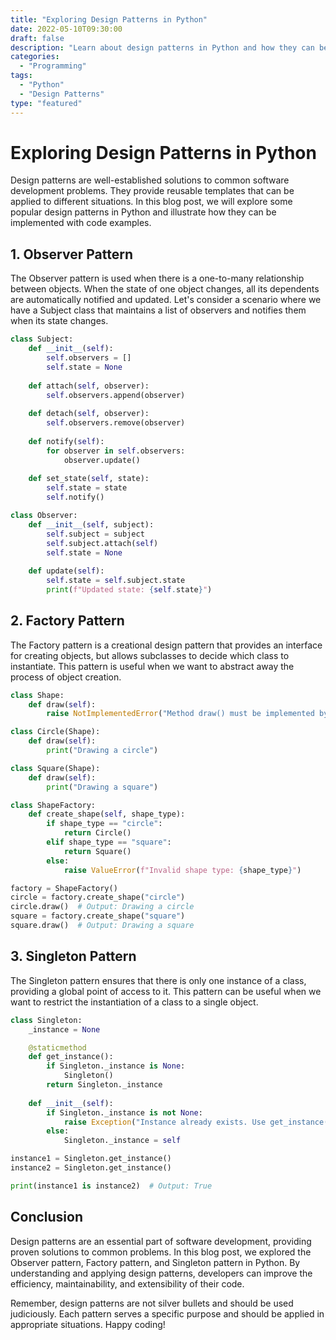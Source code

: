 ```yaml
--- 
title: "Exploring Design Patterns in Python" 
date: 2022-05-10T09:30:00 
draft: false 
description: "Learn about design patterns in Python and how they can be used to solve common software development challenges." 
categories: 
  - "Programming" 
tags: 
  - "Python" 
  - "Design Patterns" 
type: "featured" 
--- 
```


# Exploring Design Patterns in Python

Design patterns are well-established solutions to common software development problems. They provide reusable templates that can be applied to different situations. In this blog post, we will explore some popular design patterns in Python and illustrate how they can be implemented with code examples.

## 1. Observer Pattern

The Observer pattern is used when there is a one-to-many relationship between objects. When the state of one object changes, all its dependents are automatically notified and updated. Let's consider a scenario where we have a Subject class that maintains a list of observers and notifies them when its state changes.

```python
class Subject:
    def __init__(self):
        self.observers = []
        self.state = None
    
    def attach(self, observer):
        self.observers.append(observer)
    
    def detach(self, observer):
        self.observers.remove(observer)
    
    def notify(self):
        for observer in self.observers:
            observer.update()
    
    def set_state(self, state):
        self.state = state
        self.notify()

class Observer:
    def __init__(self, subject):
        self.subject = subject
        self.subject.attach(self)
        self.state = None
    
    def update(self):
        self.state = self.subject.state
        print(f"Updated state: {self.state}")
```

## 2. Factory Pattern

The Factory pattern is a creational design pattern that provides an interface for creating objects, but allows subclasses to decide which class to instantiate. This pattern is useful when we want to abstract away the process of object creation.

```python
class Shape:
    def draw(self):
        raise NotImplementedError("Method draw() must be implemented by subclasses")

class Circle(Shape):
    def draw(self):
        print("Drawing a circle")

class Square(Shape):
    def draw(self):
        print("Drawing a square")

class ShapeFactory:
    def create_shape(self, shape_type):
        if shape_type == "circle":
            return Circle()
        elif shape_type == "square":
            return Square()
        else:
            raise ValueError(f"Invalid shape type: {shape_type}")

factory = ShapeFactory()
circle = factory.create_shape("circle")
circle.draw()  # Output: Drawing a circle
square = factory.create_shape("square")
square.draw()  # Output: Drawing a square
```

## 3. Singleton Pattern

The Singleton pattern ensures that there is only one instance of a class, providing a global point of access to it. This pattern can be useful when we want to restrict the instantiation of a class to a single object.

```python
class Singleton:
    _instance = None

    @staticmethod
    def get_instance():
        if Singleton._instance is None:
            Singleton()
        return Singleton._instance
    
    def __init__(self):
        if Singleton._instance is not None:
            raise Exception("Instance already exists. Use get_instance() to retrieve it.")
        else:
            Singleton._instance = self

instance1 = Singleton.get_instance()
instance2 = Singleton.get_instance()

print(instance1 is instance2)  # Output: True
```

## Conclusion

Design patterns are an essential part of software development, providing proven solutions to common problems. In this blog post, we explored the Observer pattern, Factory pattern, and Singleton pattern in Python. By understanding and applying design patterns, developers can improve the efficiency, maintainability, and extensibility of their code.

Remember, design patterns are not silver bullets and should be used judiciously. Each pattern serves a specific purpose and should be applied in appropriate situations. Happy coding!
